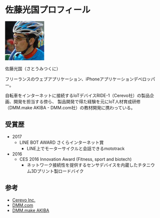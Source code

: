 # 佐藤光国プロフィール

![profile image](./me.jpg)

佐藤光国（さとうみつくに）

フリーランスのウェブアプリケーション、iPhoneアプリケーションデベロッパー。

自転車をインターネットに接続するIoTデバイスRIDE-1（Cerevo社）の製品企画、開発を担当する傍ら、
製品開発で得た経験を元にIoT人材育成研修（DMM.make AKIBA - DMM.com社）の教材開発に携わっている。

## 受賞歴

- 2017
    - LINE BOT AWARD さくらインターネット賞
        - LINE上でモーターサイクルと会話できるmototrack
- 2016
    - CES 2016 Innovation Award (Fitness, sport and biotech)
        - ネットワーク接続性を提供するセンサデバイスを内蔵したチタニウム3Dプリント製ロードバイク

## 参考

- [Cerevo Inc.](http://cerevo.com)
- [DMM.com](http://www.dmm.com/)
- [DMM.make AKIBA](http://akiba.dmm-make.com)

